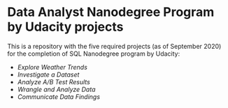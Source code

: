 # Data Analyst Nanodegree Program by Udacity projects

This is a repository with the five required projects (as of September 2020) for the completion of SQL Nanodegree program by Udacity:

- _Explore Weather Trends_
- _Investigate a Dataset_
- _Analyze A/B Test Results_
- _Wrangle and Analyze Data_
- _Communicate Data Findings_
